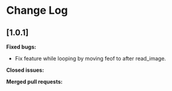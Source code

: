 # Change Log

## [1.0.1]

**Fixed bugs:**
- Fix feature while looping by moving feof to after read_image.

**Closed issues:**

**Merged pull requests:**